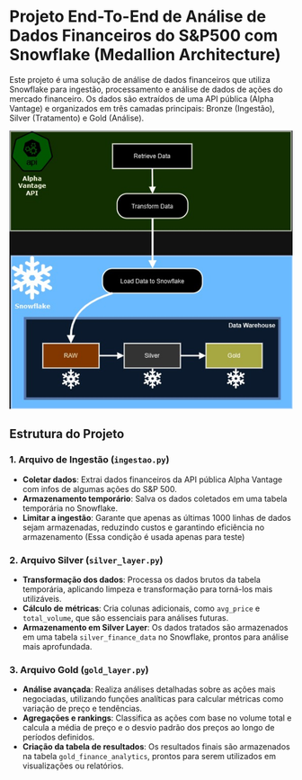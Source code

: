 # Projeto End-To-End de Análise de Dados Financeiros do S&P500 com Snowflake (Medallion Architecture)

Este projeto é uma solução de análise de dados financeiros que utiliza Snowflake para ingestão, processamento e análise de dados de ações do mercado financeiro. Os dados são extraídos de uma API pública (Alpha Vantage) e organizados em três camadas principais: Bronze (Ingestão), Silver (Tratamento) e Gold (Análise).

<img src="requirements/images/Arquitetura.jpg" alt="Arquitetura do Projeto" width="600"/>

## Estrutura do Projeto

### 1. Arquivo de Ingestão (`ingestao.py`)

- **Coletar dados**: Extrai dados financeiros da API pública Alpha Vantage com infos de algumas ações do S&P 500.
- **Armazenamento temporário**: Salva os dados coletados em uma tabela temporária no Snowflake.
- **Limitar a ingestão**: Garante que apenas as últimas 1000 linhas de dados sejam armazenadas, reduzindo custos e garantindo eficiência no armazenamento (Essa condição é usada apenas para teste)

### 2. Arquivo Silver (`silver_layer.py`)

- **Transformação dos dados**: Processa os dados brutos da tabela temporária, aplicando limpeza e transformação para torná-los mais utilizáveis.
- **Cálculo de métricas**: Cria colunas adicionais, como `avg_price` e `total_volume`, que são essenciais para análises futuras.
- **Armazenamento em Silver Layer**: Os dados tratados são armazenados em uma tabela `silver_finance_data` no Snowflake, prontos para análise mais aprofundada.

### 3. Arquivo Gold (`gold_layer.py`)

- **Análise avançada**: Realiza análises detalhadas sobre as ações mais negociadas, utilizando funções analíticas para calcular métricas como variação de preço e tendências.
- **Agregações e rankings**: Classifica as ações com base no volume total e calcula a média de preço e o desvio padrão dos preços ao longo de períodos definidos.
- **Criação da tabela de resultados**: Os resultados finais são armazenados na tabela `gold_finance_analytics`, prontos para serem utilizados em visualizações ou relatórios.
